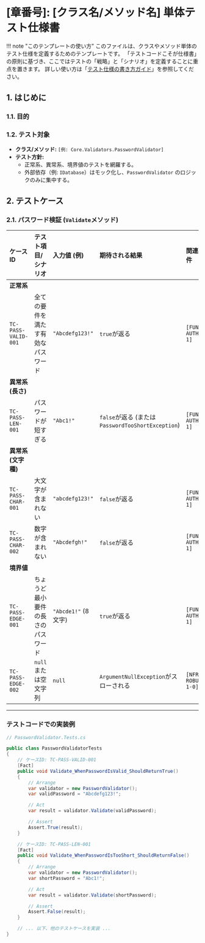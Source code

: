 # [章番号]: [クラス名/メソッド名] 単体テスト仕様書

<!-- prettier-ignore -->
!!! note "このテンプレートの使い方"
  このファイルは、クラスやメソッド単体のテスト仕様を定義するためのテンプレートです。
  「テストコードこそが仕様書」の原則に基づき、ここではテストの「戦略」と「シナリオ」を定義することに重点を置きます。
  詳しい使い方は「[テスト仕様の書き方ガイド](ここにガイドへのパスを記述してください)」を参照してください。

## 1. はじめに

### 1.1. 目的

<!-- このテストが何を保証するためのものかを記述します。（例: `PasswordValidator` クラスが、パスワードポリシーに関する全ての要件を正しく検証できることを保証する） -->

### 1.2. テスト対象

- **クラス/メソッド:** `[例: Core.Validators.PasswordValidator]`
- **テスト方針:**
  - 正常系、異常系、境界値のテストを網羅する。
  - 外部依存（例: `IDatabase`）はモック化し、`PasswordValidator` のロジックのみに集中する。

## 2. テストケース

<!-- ここに、検証すべきシナリオをテーブル形式でリストアップします。コードの詳細ではなく、「観点」を記述します。 -->

### 2.1. パスワード検証 (`Validate`メソッド)

| ケースID            | テスト項目/シナリオ                | 入力値 (例)         | 期待される結果                                    | 関連要件           |
| :------------------ | :--------------------------------- | :------------------ | :------------------------------------------------ | :----------------- |
| **正常系**          |                                    |                     |                                                   |                    |
| `TC-PASS-VALID-001` | 全ての要件を満たす有効なパスワード | `"Abcdefg123!"`     | `true`が返る                                      | `[FUNC-AUTH-1-1]`  |
| **異常系 (長さ)**   |                                    |                     |                                                   |                    |
| `TC-PASS-LEN-001`   | パスワードが短すぎる               | `"Abc1!"`           | `false`が返る (または`PasswordTooShortException`) | `[FUNC-AUTH-1-1]`  |
| **異常系 (文字種)** |                                    |                     |                                                   |                    |
| `TC-PASS-CHAR-001`  | 大文字が含まれない                 | `"abcdefg123!"`     | `false`が返る                                     | `[FUNC-AUTH-1-1]`  |
| `TC-PASS-CHAR-002`  | 数字が含まれない                   | `"Abcdefgh!"`       | `false`が返る                                     | `[FUNC-AUTH-1-1]`  |
| **境界値**          |                                    |                     |                                                   |                    |
| `TC-PASS-EDGE-001`  | ちょうど最小要件の長さのパスワード | `"Abcde1!"` (8文字) | `true`が返る                                      | `[FUNC-AUTH-1-1]`  |
| `TC-PASS-EDGE-002`  | `null`または空文字列               | `null`              | `ArgumentNullException`がスローされる             | `[NFR-ROBUST-1-0]` |

---

### テストコードでの実装例

```csharp
// PasswordValidator.Tests.cs

public class PasswordValidatorTests
{
    // ケースID: TC-PASS-VALID-001
    [Fact]
    public void Validate_WhenPasswordIsValid_ShouldReturnTrue()
    {
        // Arrange
        var validator = new PasswordValidator();
        var validPassword = "Abcdefg123!";

        // Act
        var result = validator.Validate(validPassword);

        // Assert
        Assert.True(result);
    }

    // ケースID: TC-PASS-LEN-001
    [Fact]
    public void Validate_WhenPasswordIsTooShort_ShouldReturnFalse()
    {
        // Arrange
        var validator = new PasswordValidator();
        var shortPassword = "Abc1!";

        // Act
        var result = validator.Validate(shortPassword);

        // Assert
        Assert.False(result);
    }

    // ... 以下、他のテストケースを実装 ...
}
```
